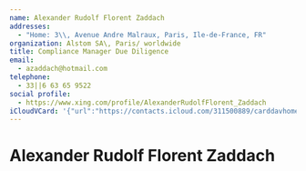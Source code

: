```yaml
---
name: Alexander Rudolf Florent Zaddach
addresses:
  - "Home: 3\\, Avenue Andre Malraux, Paris, Ile-de-France, FR"
organization: Alstom SA\, Paris/ worldwide
title: Compliance Manager Due Diligence
email:
  - azaddach@hotmail.com
telephone:
  - 33||6 63 65 9522
social profile:
  - https://www.xing.com/profile/AlexanderRudolfFlorent_Zaddach
iCloudVCard: '{"url":"https://contacts.icloud.com/311500889/carddavhome/card/F8076178-A616-40ED-9348-6A4EDC6D02A9.vcf","etag":"\"kmfhbg7t\"","data":"BEGIN:VCARD\r\nVERSION:3.0\r\nFN:\r\nN:Zaddach;Alexander Rudolf Florent;;;\r\nUID:1646E45B-81A0-4BFD-8FB5-3AFFF9AC3D6C\r\nADR;TYPE=HOME:;;3\\, Avenue Andre Malraux;Paris;Ile-de-France;;FR;\r\nitem1.X-ABLABEL:Work\r\nitem2.X-ABLABEL:Work\r\nitem3.X-ABLABEL:Work\r\nitem0.X-ABLABEL:xing\r\nPRODID:ez-vcard 0.9.13-fc\r\nREV:2025-04-03T22:04:30Z\r\nORG:Alstom SA\\, Paris/ worldwide;\r\nTITLE:Compliance Manager Due Diligence\r\nEMAIL;TYPE=PREF:azaddach@hotmail.com\r\nPHOTO;VALUE=uri:https://d2ojpxxtu63wzl.cloudfront.net/static/13ba71959fa0f5\r\n c6bf3583098a929e82_8282497147aa7c7ee81e5d461da55cc770f6d93722b1f40fd8b8e59b\r\n f4b6c114\r\nTEL;TYPE=PREF:33||6 63 65 9522\r\nitem0.X-SOCIALPROFILE;X-USER=AlexanderRudolfFlorent_Zaddach:https://www.xin\r\n g.com/profile/AlexanderRudolfFlorent_Zaddach\r\nEND:VCARD"}'
---
```

# Alexander Rudolf Florent Zaddach